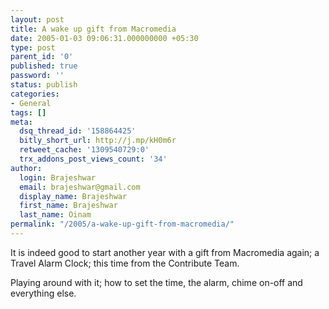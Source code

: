 ```yaml
---
layout: post
title: A wake up gift from Macromedia
date: 2005-01-03 09:06:31.000000000 +05:30
type: post
parent_id: '0'
published: true
password: ''
status: publish
categories:
- General
tags: []
meta:
  dsq_thread_id: '158864425'
  bitly_short_url: http://j.mp/kH0m6r
  retweet_cache: '1309540729:0'
  trx_addons_post_views_count: '34'
author:
  login: Brajeshwar
  email: brajeshwar@gmail.com
  display_name: Brajeshwar
  first_name: Brajeshwar
  last_name: Oinam
permalink: "/2005/a-wake-up-gift-from-macromedia/"
---
```

<p><?php ImgBlog("blogobabble/alarmclockmm.jpg", 1, "Travel Alarm Clock", "http://photos.brajeshwar.com/2005/AlarmClockMM");?>It is indeed good to start another year with a gift from Macromedia again; a Travel Alarm Clock; this time from the Contribute Team.</p>
<p>Playing around with it; how to set the time, the alarm, chime on-off and everything else.</p>
